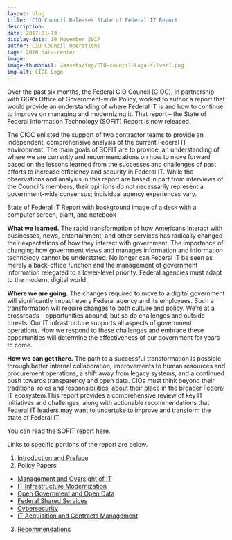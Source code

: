 ```yaml
---
layout: blog
title: 'CIO Council Releases State of Federal IT Report'
description:
date: 2017-01-19
display-date: 19 November 2017
author: CIO Council Operations
tags: 2016 data-center
image:
image-thumbnail: /assets/img/CIO-council-Logo-silver1.png
img-alt: CIOC Logo
---
```

Over the past six months, the Federal CIO Council (CIOC), in partnership with GSA’s Office of Government-wide Policy, worked to author a report that would provide an understanding of where Federal IT is and how to continue to improve on managing and modernizing it. That report – the State of Federal Information Technology (SOFIT) Report is now released.

The CIOC enlisted the support of two contractor teams to provide an independent, comprehensive analysis of the current Federal IT environment. The main goals of SOFIT are to provide: an understanding of where we are currently and recommendations on how to move forward based on the lessons learned from the successes and challenges of past efforts to increase efficiency and security in Federal IT. While the observations and analysis in this report are based in part from interviews of the Council’s members, their opinions do not necessarily represent a government-wide consensus; individual agency experiences vary.

State of Federal IT Report with background image of a desk with a computer screen, plant, and notebook

**What we learned.** The rapid transformation of how Americans interact with businesses, news, entertainment, and other services has radically changed their expectations of how they interact with government. The importance of changing how government views and manages information and information technology cannot be understated. No longer can Federal IT be seen as merely a back-office function and the management of government information relegated to a lower-level priority. Federal agencies must adapt to the modern, digital world.

**Where we are going.** The changes required to move to a digital government will significantly impact every Federal agency and its employees. Such a transformation will require changes to both culture and policy. We’re at a crossroads – opportunities abound, but so do challenges and outside threats. Our IT infrastructure supports all aspects of government operations. How we respond to these challenges and embrace these opportunities will determine the effectiveness of our government for years to come.

**How we can get there.** The path to a successful transformation is possible through better internal collaboration, improvements to human resources and procurement operations, a shift away from legacy systems, and a continued push towards transparency and open data. CIOs must think beyond their traditional roles and responsibilities, about their place in the broader Federal IT ecosystem.This report provides a comprehensive review of key IT initiatives and challenges, along with actionable recommendations that Federal IT leaders may want to undertake to improve and transform the state of Federal IT.

You can read the SOFIT report [here](https://s3.amazonaws.com/sitesusa/wp-content/uploads/sites/1151/2017/05/CIO-Council-State-of-Federal-IT-Report-January-2017-1.pdf).

Links to specific portions of the report are below.

1. [Introduction and Preface](https://github.com/GSA/cio-council/blob/master/assets/files/sofit/01.introduction.pdf)
2. Policy Papers
  * [Management and Oversight of IT](https://github.com/GSA/cio-council/blob/master/assets/files/sofit/02.01.sofit.mgmt.oversight.pdf)
  * [IT Infrastructure Modernization](https://github.com/GSA/cio-council/blob/master/assets/files/sofit/02.02.sofit.it.infrastrucutre.modernization.pdf)
  * [Open Government and Open Data](https://github.com/GSA/cio-council/blob/master/assets/files/sofit/02.03.sofit.open.govt.open.data.pdf)
  * [Federal Shared Services](https://github.com/GSA/cio-council/blob/master/assets/files/sofit/02.04.shared.services.pdf)
  * [Cybersecurity](https://github.com/GSA/cio-council/blob/master/assets/files/sofit/02.05.cybersecurity.pdf)
  * [IT Acquisition and Contracts Management](https://github.com/GSA/cio-council/blob/master/assets/files/sofit/02.06.acquisition.pdf)
  
3. [Recommendations](https://github.com/GSA/cio-council/blob/master/assets/files/sofit/03.recommendations.pdf)
